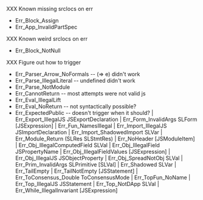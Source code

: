 XXX Known missing srclocs on err

* Err_Block_Assign
* Err_App_InvalidPartSpec

XXX Known weird srclocs on err

* Err_Block_NotNull

XXX Figure out how to trigger

* Err_Parser_Arrow_NoFormals -- (=> e) didn't work
* Err_Parse_IllegalLiteral -- undefined didn't work
* Err_Parse_NotModule
* Err_CannotReturn -- most attempts were not valid js
* Err_Eval_IllegalLift
* Err_Eval_NoReturn -- not syntactically possible?
* Err_ExpectedPublic -- doesn't trigger when it should?
  | Err_Export_IllegalJS JSExportDeclaration
  | Err_Form_InvalidArgs SLForm [JSExpression]
  | Err_Fun_NamesIllegal
  | Err_Import_IllegalJS JSImportDeclaration
  | Err_Import_ShadowedImport SLVar
  | Err_Module_Return (SLRes SLStmtRes)
  | Err_NoHeader [JSModuleItem]
  | Err_Obj_IllegalComputedField SLVal
  | Err_Obj_IllegalField JSPropertyName
  | Err_Obj_IllegalFieldValues [JSExpression]
  | Err_Obj_IllegalJS JSObjectProperty
  | Err_Obj_SpreadNotObj SLVal
  | Err_Prim_InvalidArgs SLPrimitive [SLVal]
  | Err_Shadowed SLVar
  | Err_TailEmpty
  | Err_TailNotEmpty [JSStatement]
  | Err_ToConsensus_Double ToConsensusMode
  | Err_TopFun_NoName
  | Err_Top_IllegalJS JSStatement
  | Err_Top_NotDApp SLVal
  | Err_While_IllegalInvariant [JSExpression]
